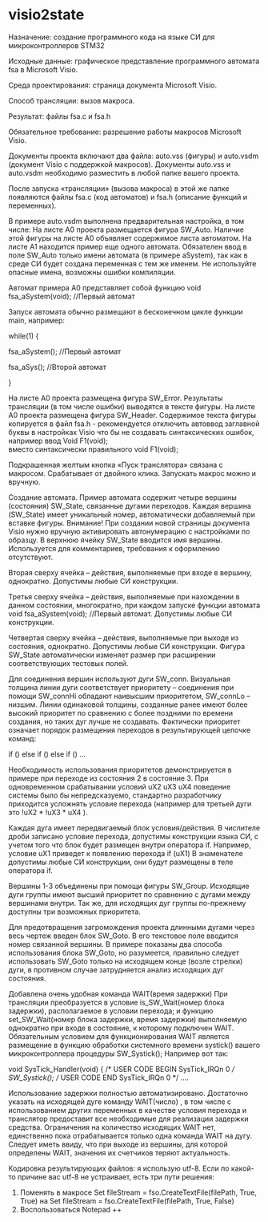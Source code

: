 # visio2state
Назначение: создание программного кода на языке СИ для микроконтроллеров STM32

Исходные данные: графическое представление программного автомата fsa в Microsoft Visio.

Среда проектирования: страница документа  Microsoft Visio.

Способ трансляции: вызов макроса.

Результат:  файлы fsa.c и fsa.h 

Обязательное требование: разрешение работы макросов Microsoft Visio. 

Документы проекта включают два файла:  auto.vss  (фигуры) и auto.vsdm (документ Visio с поддержкой макросов).
Документы  auto.vss  и auto.vsdm необходимо разместить в любой папке вашего проекта. 

После запуска «трансляции» (вызова макроса) в этой же папке появляются файлы fsa.c (код автоматов) и fsa.h (описание функций и переменных).

В примере  auto.vsdm выполнена предварительная настройка, в том числе:
На листе A0 проекта размещается фигура SW_Auto. Наличие этой фигуры на листе A0 объявляет содержимое листа автоматом. На листе A1 находится пример еще одного автомата. Обязателен ввод в поле  SW_Auto только имени автомата (в примере aSystem), так как в среде СИ будет создана переменная с тем же именем.  Не используйте  опасные имена, возможны ошибки компиляции.

Автомат примера A0 представляет собой функцию void fsa_aSystem(void); //Первый автомат

Запуск автомата обычно размещают в бесконечном цикле функции main, например:

while(1) {  

fsa_aSystem(); //Первый автомат

fsa_aSys(); //Второй автомат

}

На листе A0 проекта размещена фигура SW_Error. Результаты трансляции (в том числе ошибки) выводятся в тексте фигуры.
На листе A0 проекта размещена фигура SW_Header. Содержимое текста фигуры копируется в файл fsa.h   - рекомендуется отключить автоввод заглавной буквы в настройках Visio что бы не создавать синтаксических ошибок, например  ввод
Void F1(void);   
вместо синтаксически правильного 
void F1(void);  

Подкрашенная желтым кнопка «Пуск транслятора» связана с макросом. Срабатывает от двойного клика. Запускать макрос можно и вручную.

Создание автомата.
Пример автомата содержит четыре вершины (состояния) SW_State, связанные дугами переходов.
Каждая вершина (SW_State) имеет уникальный номер, автоматически добавляемый при вставке фигуры.
Внимание! При создании новой страницы документа Visio нужно вручную активировать автонумерацию с настройками по образцу.
В верхнюю ячейку SW_State вводится имя вершины.  Используется для комментариев, требования к оформлению отсутствуют.

Вторая сверху ячейка – действия, выполняемые при входе в вершину, однократно.  Допустимы любые СИ конструкции.

Третья сверху ячейка – действия, выполняемые при нахождении в данном состоянии, многократно, при каждом запуске функции автомата 
void fsa_aSystem(void); //Первый автомат. 
Допустимы любые СИ конструкции.

Четвертая сверху ячейка – действия, выполняемые при выходе из состояния, однократно.  Допустимы любые СИ конструкции.
Фигура SW_State автоматически изменяет размер при расширении соответствующих тестовых полей.

Для соединения вершин используют дуги SW_conn. Визуальная толщина  линии дуги  соответствует приоритету – соединения при помощи SW_connHi обладают наивысшим приоритетом, SW_connLo – низшим. Линии одинаковой толщины, созданные ранее имеют более высокий приоритет по сравнению с более поздними по времени создания, но таких дуг лучше не создавать. Фактически приоритет означает порядок размещения переходов в результирующей цепочке команд:

if () else if () else if () … 

Необходимость использования приоритетов демонстрируется в примере при переходе из состояния 2 в состояние 3.  При одновременном срабатывании условий uX2 uX3 uX4 поведение системы было бы непредсказуемо, стандартно разработчику приходится усложнять условие перехода (например для третьей дуги это  !uX2 * !uX3 * uX4 ).

Каждая дуга имеет передвигаемый блок условия/действия.
В числителе дроби записано условие перехода, допустимы конструкции языка СИ, с учетом того что блок будет размещен внутри оператора if. Например, условие uX1 приведет к появлению перехода
if (uX1) 
В знаменателе допустимы любые СИ конструкции, они будут размещены в теле оператора if.

Вершины 1-3 объединены при помощи фигуры SW_Group. Исходящие дуги группы имеют высший приоритет по сравнению с дугами между вершинами внутри. Так же, для исходящих дуг группы по-прежнему доступны три возможных приоритета.

Для предотвращения загромождения проекта длинными дугами через весь чертеж введен блок SW_Goto. В его текстовое поле вводится номер связанной вершины. В примере показаны два способа использования блока SW_Goto, но разумеется, правильно следует использовать SW_Goto только на исходящем конце (возле стрелки) дуги, в противном случае затрудняется анализ исходящих дуг состояния.

Добавлена очень удобная команда WAIT(время задержки) 
При трансляции преобразуется в условие is_SW_Wait(номер блока задержки), располагаемое в условии перехода; и функцию 
set_SW_Wait(номер блока задержки, время задержки)  выполняемую однократно при входе в состояние, к которому подключен WAIT.
Обязательным условием для функционирования WAIT является размещение в функцию обработки системного времени systick() вашего микроконтроллера процедуры SW_Systick();
Например вот так:

void SysTick_Handler(void)
{
  /* USER CODE BEGIN SysTick_IRQn 0 */
  SW_Systick();
  /* USER CODE END SysTick_IRQn 0 */
....

Использование задержки полностью автоматизировано. Достаточно указать на исходящей дуге команду WAIT(число) , в том числе с использованием других переменных в качестве условия перехода и транслятор предоставит все необходимые для реализации задержки средства. Ограничения на количество исходящих WAIT нет, единственно пока отрабатывается только одна команда WAIT на дугу. 
Следует иметь ввиду, что при выходе из вершины, для которой определены WAIT, значения их счетчиков теряют актуальность.

Кодировка результирующих файлов: я использую utf-8.
Если по какой-то причине вас utf-8 не устраивает, есть три пути решения:
1.	Поменять в макросе     Set fileStream = fso.CreateTextFile(filePath, True, True)
на     Set fileStream = fso.CreateTextFile(filePath, True, False)
2.	Воспользоваться Notepad ++
